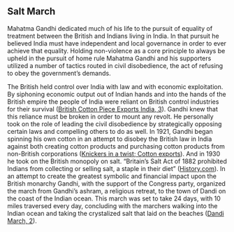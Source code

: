 <section id="test">

# Salt March
Mahatma Gandhi dedicated much of his life to the pursuit of equality of treatment between the British and Indians living in India. In that pursuit he believed India must have independent and local governance in order to ever achieve that equality. Holding non-violence as a core principle to always be upheld in the pursuit of home rule Mahatma Gandhi and his supporters utilized a number of tactics routed in civil disobedience, the act of refusing to obey the government’s demands.

The British held control over India with law and with economic exploitation. By siphoning economic output out of Indian hands and into the hands of the British empire the people of India were reliant on British control industries for their survival ([British Cotton Piece Exports India, 3](https://www-jstor-org.myaccess.library.utoronto.ca/stable/2595062?seq=3#metadata_info_tab_contents)). Gandhi knew that this reliance must be broken in order to mount any revolt. He personally took on the role of leading the civil disobedience by strategically opposing certain laws and compelling others to do as well. In 1921, Gandhi began spinning his own cotton in an attempt to disobey the British law in India against both creating cotton products and purchasing cotton products from non-British corporations ([Knickers in a twist; Cotton exports](https://search-proquest-com.myaccess.library.utoronto.ca/docview/927580579?pq-origsite=summon&accountid=14771)). And in 1930 he took on the British monopoly on salt. “Britain’s Salt Act of 1882 prohibited Indians from collecting or selling salt, a staple in their diet” ([History.com](https://www.history.com/topics/india/salt-march)). In an attempt to create the greatest symbolic and financial impact upon the British monarchy Gandhi, with the support of the Congress party, organized the march from Gandhi’s ashram, a religious retreat, to the town of Dandi on the coast of the Indian ocean. This march was set to take 24 days, with 10 miles traversed every day, concluding with the marchers walking into the Indian ocean and taking the crystalized salt that laid on the beaches ([Dandi March, 2](https://www-jstor-org.myaccess.library.utoronto.ca/stable/4416456?pq-origsite=summon&seq=2#metadata_info_tab_contents)).
</section>
